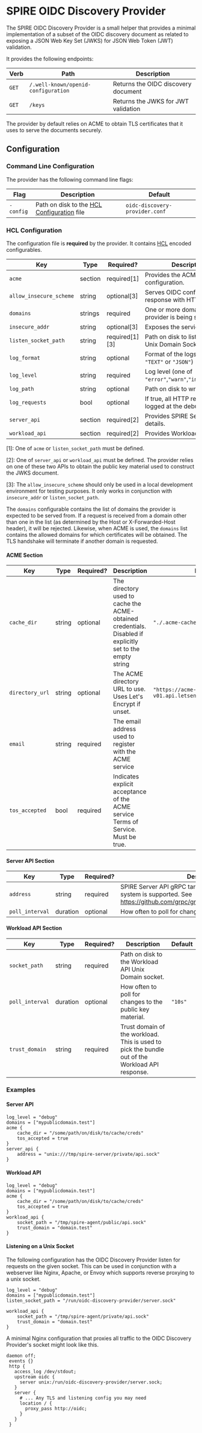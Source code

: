 # SPIRE OIDC Discovery Provider

The SPIRE OIDC Discovery Provider is a small helper that provides a minimal
implementation of a subset of the OIDC discovery document as related to
exposing a JSON Web Key Set (JWKS) for JSON Web Token (JWT) validation.

It provides the following endpoints:

| Verb  | Path                                | Description                               |
| ----- | ------------------------------------| ------------------------------------------|
| `GET` | `/.well-known/openid-configuration` | Returns the OIDC discovery document       |
| `GET` | `/keys`                             | Returns the JWKS for JWT validation       |

The provider by default relies on ACME to obtain TLS certificates that it uses to
serve the documents securely.

## Configuration

### Command Line Configuration

The provider has the following command line flags:

| Flag         | Description                                                      | Default                        |
| ------------ | -----------------------------------------------------------------| ------------------------------ |
| `-config`    | Path on disk to the [HCL Configuration](#hcl-configuration) file | `oidc-discovery-provider.conf` |


### HCL Configuration

The configuration file is **required** by the provider. It contains
[HCL](https://github.com/hashicorp/hcl) encoded configurables.

| Key                     | Type    | Required?      | Description                                              | Default  |
| ----------------------  | --------| -------------- | -------------------------------------------------------- | -------- |
| `acme`                  | section | required[1]    | Provides the ACME configuration.                         |          |
| `allow_insecure_scheme` | string  | optional[3]    | Serves OIDC configuration response with HTTP url.        | `false`  |
| `domains`               | strings | required       | One or more domains the provider is being served from.   |          |
| `insecure_addr`         | string  | optional[3]    | Exposes the service on http.                             |          |
| `listen_socket_path`    | string  | required[1][3] | Path on disk to listen with a Unix Domain Socket.        |          |
| `log_format`            | string  | optional       | Format of the logs (either `"TEXT"` or `"JSON"`)         | `""`     |
| `log_level`             | string  | required       | Log level (one of `"error"`,`"warn"`,`"info"`,`"debug"`) | `"info"` |
| `log_path`              | string  | optional       | Path on disk to write the log.                           |          |
| `log_requests`          | bool    | optional       | If true, all HTTP requests are logged at the debug level | false    |
| `server_api`            | section | required[2]    | Provides SPIRE Server API details.                       |          |
| `workload_api`          | section | required[2]    | Provides Workload API details.                           |          |

[1]: One of `acme` or `listen_socket_path` must be defined.

[2]: One of `server_api` or `workload_api` must be defined. The provider relies on one of these two APIs to obtain the public key material used to construct the JWKS document.

[3]: The `allow_insecure_scheme` should only be used in a local development environment for testing purposes. It only works in conjunction with `insecure_addr` or `listen_socket_path`.

The `domains` configurable contains the list of domains the provider is
expected to be served from. If a request is received from a domain other than
one in the list (as determined by the Host or X-Forwarded-Host header), it
will be rejected. Likewise, when ACME is used, the `domains` list contains the
allowed domains for which certificates will be obtained. The TLS handshake
will terminate if another domain is requested.

#### ACME Section

| Key                | Type    | Required?   | Description                               | Default |
| ------------------ | --------| ----------- | ----------------------------------------- | ------- |
| `cache_dir`        | string  | optional    | The directory used to cache the ACME-obtained credentials. Disabled if explicitly set to the empty string | `"./.acme-cache"` |
| `directory_url`    | string  | optional    | The ACME directory URL to use. Uses Let's Encrypt if unset. | `"https://acme-v01.api.letsencrypt.org/directory"` |
| `email`            | string  | required    | The email address used to register with the ACME service | |
| `tos_accepted`     | bool    | required    | Indicates explicit acceptance of the ACME service Terms of Service. Must be true. | |

#### Server API Section

| Key                | Type     | Required? | Description                              | Default |
| ------------------ | -------- | --------- | ----------------------------------------- | ------- |
| `address`          | string   | required  | SPIRE Server API gRPC target address. Only the unix name system is supported. See https://github.com/grpc/grpc/blob/master/doc/naming.md. | |
| `poll_interval`    | duration | optional  | How often to poll for changes to the public key material. | `"10s"` |

#### Workload API Section

| Key                | Type     | Required? | Description                               | Default |
| ------------------ | -------- | --------- | ----------------------------------------- | ------- |
| `socket_path`      | string   | required  | Path on disk to the Workload API Unix Domain socket. | |
| `poll_interval`    | duration | optional  | How often to poll for changes to the public key material. | `"10s"` |
| `trust_domain`     | string   | required  | Trust domain of the workload. This is used to pick the bundle out of the Workload API response. | |

### Examples

#### Server API

```
log_level = "debug"
domains = ["mypublicdomain.test"]
acme {
    cache_dir = "/some/path/on/disk/to/cache/creds"
    tos_accepted = true
}
server_api {
    address = "unix:///tmp/spire-server/private/api.sock"
}
```

#### Workload API

```
log_level = "debug"
domains = ["mypublicdomain.test"]
acme {
    cache_dir = "/some/path/on/disk/to/cache/creds"
    tos_accepted = true
}
workload_api {
    socket_path = "/tmp/spire-agent/public/api.sock"
    trust_domain = "domain.test"
}
```

#### Listening on a Unix Socket

The following configuration has the OIDC Discovery Provider listen for requests
on the given socket.  This can be used in conjunction with a webserver like 
Nginx, Apache, or Envoy which supports reverse proxying to a unix socket.


```
log_level = "debug"
domains = ["mypublicdomain.test"]
listen_socket_path = "/run/oidc-discovery-provider/server.sock"

workload_api {
    socket_path = "/tmp/spire-agent/private/api.sock"
    trust_domain = "domain.test"
}
```

A minimal Nginx configuration that proxies all traffic to the OIDC Discovery 
Provider's socket might look like this.

```
daemon off;
 events {}
 http {
   access_log /dev/stdout;
   upstream oidc {
     server unix:/run/oidc-discovery-provider/server.sock;
   }
   server {
     # ... Any TLS and listening config you may need
     location / {
       proxy_pass http://oidc;
     }
   }
 }
```
